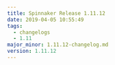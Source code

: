 ```yaml
---
title: Spinnaker Release 1.11.12
date: 2019-04-05 10:55:49
tags:
  - changelogs
  - 1.11
major_minor: 1.11.12-changelog.md
version: 1.11.12
---
```


<script src="https://gist.github.com/spinnaker-release/29a01fa17afe7c603e510e202a914161.js"/>
